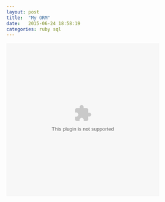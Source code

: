 ```yaml
---
layout: post
title:  "My ORM"
date:   2015-06-24 18:58:19
categories: ruby sql
---
```




<object width="400" height="400" data="http://shemeansbusiness.me/jeannie-refactor-code.swf"></object>
